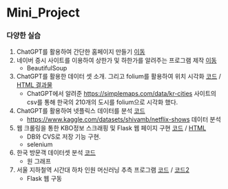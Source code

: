 # Mini_Project

### 다양한 실습
 1. ChatGPT를 활용하여 간단한 홈페이지 만들기 [이동](https://likemilktea.github.io/Mini_Project/homepage.html)
 2. 네이버 증시 사이트를 이용하여 상한가 및 하한가를 알려주는 프로그램 제작 [이동](code/naver_stock_data.py)
    * BeautifulSoup
 3. ChatGPT를 활용한 데이터 셋 소개. 그리고 folium를 활용하여 위치 시각화 [코드](code/korea_city.ipynb) / [HTML 결과물](https://likemilktea.github.io/Mini_Project/code/korea_city_location.html)
    * ChatGPT에서 알려준 https://simplemaps.com/data/kr-cities 사이트의 csv를 통해 한국의 210개의 도시를 folium으로 시각화 했다.
 4. ChatGPT를 활용하여 넷플릭스 데이터를 분석 [코드](code/Netflix_dataset_analysis.ipynb)
    * https://www.kaggle.com/datasets/shivamb/netflix-shows 데이터 분석
 5. 웹 크롤링을 통한 KBO정보 스크래핑 및 Flask 웹 페이지 구현 [코드](https://github.com/likemilktea/Mini_Project/blob/main/code/baseball/KBO_history.ipynb) / [HTML](https://likemilktea.github.io/Mini_Project/code/baseball/Baseball_Information.html)
    * DB와 CVS로 저장 기능 구현.
    * selenium
 6. 한국 방문객 데이터셋 분석 [코드](https://github.com/likemilktea/Mini_Project/blob/main/code/visit_korea.ipynb)
    * 원 그래프
 7. 서울 지하철역 시간대 하차 인원 머신러닝 추측 프로그램 [코드](https://github.com/likemilktea/Mini_Project/tree/main/code/Flask_Subway/flask_app.py) / [코드2](https://github.com/likemilktea/Mini_Project/tree/main/code/Flask_Subway/model_rf.py)
    * Flask 웹 구동
